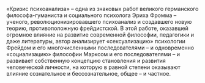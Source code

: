 <!--2024-01-21 22:32:23-->
«Кризис психоанализа» – одна из знаковых работ великого германского философа-гуманиста и социального психолога Эриха Фромма – ученого, революционизировавшего психоанализ и создавшего новую теорию, противоположную фрейдистской.
В этой работе, оказавшей огромное влияние на развитие современной философии, педагогики и даже литературы, автор анализирует «сексуализацию» психологии Фрейдом и его многочисленными последователями – и одновременно «социализацию» философии Марксом и его последователями – и развивает собственную концепцию становления и развития человеческой личности, на которую в равной степени оказывают влияние сознательное и бессознательное, общее – и частное.